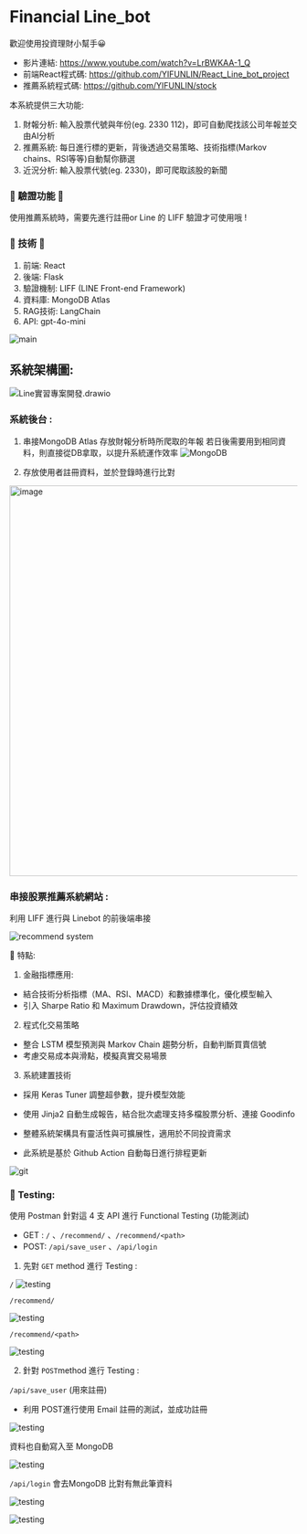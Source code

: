 # ﻿Financial Line_bot
歡迎使用投資理財小幫手😀

- 影片連結: https://www.youtube.com/watch?v=LrBWKAA-1_Q
- 前端React程式碼: https://github.com/YIFUNLIN/React_Line_bot_project
- 推薦系統程式碼: https://github.com/YIFUNLIN/stock
  
本系統提供三大功能:
1. 財報分析: 輸入股票代號與年份(eg. 2330 112)，即可自動爬找該公司年報並交由AI分析
2. 推薦系統: 每日進行標的更新，背後透過交易策略、技術指標(Markov chains、RSI等等)自動幫你篩選
3. 近況分析: 輸入股票代號(eg. 2330)，即可爬取該股的新聞

### 🌟 驗證功能 🌟
使用推薦系統時，需要先進行註冊or Line 的 LIFF 驗證才可使用哦 !

### 🌟 技術 🌟
1. 前端: React
2. 後端: Flask
3. 驗證機制: LIFF (LINE Front-end Framework)
4. 資料庫: MongoDB Atlas
5. RAG技術: LangChain
6. API: gpt-4o-mini

![main](https://github.com/YIFUNLIN/Line_bot/blob/main/images/main.jpg)

## 系統架構圖:
![Line實習專案開發.drawio](https://github.com/YIFUNLIN/Line_bot/blob/main/images/system_architecture.png)

### 系統後台 :
1. 串接MongoDB Atlas 存放財報分析時所爬取的年報
若日後需要用到相同資料，則直接從DB拿取，以提升系統運作效率
![MongoDB](https://github.com/YIFUNLIN/Line_bot/blob/main/images/mongodb.png)

2. 存放使用者註冊資料，並於登錄時進行比對
<img width="684" alt="image" src="https://github.com/user-attachments/assets/9389948e-b2d9-4764-a9a7-b9c25d5dede6" />


### 串接股票推薦系統網站 :
利用 LIFF 進行與 Linebot 的前後端串接

![recommend system](https://github.com/YIFUNLIN/Line_bot/blob/main/images/rec_sysyem.png?raw=true)

🌟 特點:
1. 金融指標應用:
- 結合技術分析指標（MA、RSI、MACD）和數據標準化，優化模型輸入
- 引入 Sharpe Ratio 和 Maximum Drawdown，評估投資績效
2. 程式化交易策略
- 整合 LSTM 模型預測與 Markov Chain 趨勢分析，自動判斷買賣信號
- 考慮交易成本與滑點，模擬真實交易場景
3. 系統建置技術
- 採用 Keras Tuner 調整超參數，提升模型效能
- 使用 Jinja2 自動生成報告，結合批次處理支持多檔股票分析、連接 Goodinfo
- 整體系統架構具有靈活性與可擴展性，適用於不同投資需求
  
- 此系統是基於 Github Action 自動每日進行排程更新

![git](https://github.com/YIFUNLIN/Line_bot/blob/main/images/git.png)


### 🌟 Testing:
使用 Postman 針對這 4 支 API 進行 Functional Testing (功能測試) 
- GET : `/` 、`/recommend/` 、`/recommend/<path>`
- POST: `/api/save_user` 、`/api/login` 

1. 先對 `GET` method 進行 Testing :

`/`
![testing](https://github.com/YIFUNLIN/Line_bot/blob/main/images/image.png)


`/recommend/`

![testing](https://github.com/YIFUNLIN/Line_bot/blob/main/images/image-1.png)

`/recommend/<path>`

![testing](https://github.com/YIFUNLIN/Line_bot/blob/main/images/image-2.png)


2. 針對 `POST`method 進行 Testing :

`/api/save_user` (用來註冊)
- 利用 POST進行使用 Email 註冊的測試，並成功註冊

![testing](https://github.com/YIFUNLIN/Line_bot/blob/main/images/image-3.png)


資料也自動寫入至 MongoDB

![testing](https://github.com/YIFUNLIN/Line_bot/blob/main/images/image-4.png)


`/api/login` 會去MongoDB 比對有無此筆資料

![testing](https://github.com/YIFUNLIN/Line_bot/blob/main/images/image-5.png)


![testing](https://github.com/YIFUNLIN/Line_bot/blob/main/images/image-6.png)
